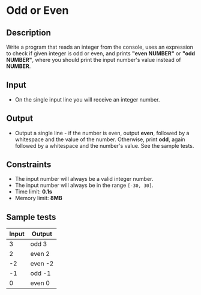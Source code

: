 # Odd or Even

## Description
Write a program that reads an integer from the console, uses an expression to check if 
given integer is odd or even, and prints **"even NUMBER"** or **"odd NUMBER"**, where you should print the input number's value instead of **NUMBER**.

## Input
- On the single input line you will receive an integer number.

## Output
- Output a single line - if the number is even, output **even**, followed by a whitespace and the value of the number. 
Otherwise, print **odd**, again followed by a whitespace and the number's value. See the sample tests.

## Constraints
- The input number will always be a valid integer number.
- The input number will always be in the range `[-30, 30]`.
- Time limit: **0.1s**
- Memory limit: **8MB**

## Sample tests

|     Input      |     Output     |
|----------------|----------------|
|3               |odd 3           |
|2               |even 2          |
|-2              |even -2         |
|-1              |odd -1          |
|0               |even 0          |